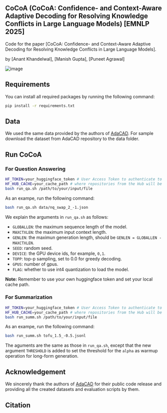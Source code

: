 ## CoCoA (CoCoA: Confidence- and Context-Aware Adaptive Decoding for Resolving Knowledge Conflicts in Large Language Models) [EMNLP 2025]
Code for the paper [CoCoA: Confidence- and Context-Aware Adaptive Decoding for Resolving Knowledge Conflicts in Large Language Models].

by [Anant Khandelwal], [Manish Gupta], [Puneet Agrawal]

![image](https://github.com/user-attachments/assets/0df89574-1dd7-40f7-8187-7652e0ea05ed)

## Requirements
You can install all required packages by running the following command:
```bash
pip install -r requirements.txt
```

## Data
We used the same data provided by the authors of [AdaCAD](https://github.com/HanNight/AdaCAD). For sample download the dataset from AdaCAD repository to the data folder. 

## Run CoCoA
### For Question Answering
```bash
HF_TOKEN=your_huggingface_token # User Access Token to authenticate to the Hub.
HF_HUB_CACHE=your_cache_path # where repositories from the Hub will be cached locally (models, datasets and spaces).
bash run_qa.sh /path/to/your/input/file
```
As an exampe, run the following command:
```bash
bash run_qa.sh data/nq_swap_2_-1.json
```
We explain the arguments in `run_qa.sh` as follows:
- `GLOBALLEN`: the maximum sequence length of the model.
- `MAXCTXLEN`: the maximum input context length.
- `GENLEN`: the maximun generation length, should be `GENLEN = GLOBALLEN - MAXCTXLEN`.
- `SEED`: random seed.
- `DEVICE`: the GPU device ids, for example, `0,1`.
- `TOPP`: top-p sampling, set to 0.0 for greedy decoding.
- `GPUS`: number of gpus.
- `FLAG`: whether to use int4 quantization to load the model.

**Note:** Remember to use your own huggingface token and set your local cache path.

### For Summarization
```bash
HF_TOKEN=your_huggingface_token # User Access Token to authenticate to the Hub.
HF_HUB_CACHE=your_cache_path # where repositories from the Hub will be cached locally (models, datasets and spaces).
bash run_summ.sh /path/to/your/input/file
```
As an exampe, run the following command:
```bash
bash run_summ.sh tofu_1.5_-0.5.jsonl
```
The aguments are the same as those in `run_qa.sh`, except that the new argument `THRESHOLD` is added to set the threshold for the `alpha` as warmup operation for long-form generation.


## Acknowledgement
We sincerely thank the authors of [AdaCAD](https://github.com/HanNight/AdaCAD) for their public code release and providing all the created datasets and evaluation scripts by them.

## Citation
```bibtex

```
